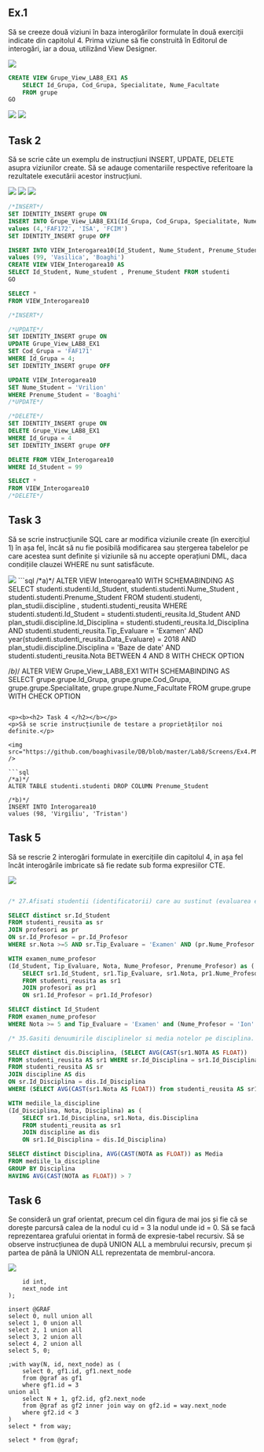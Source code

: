 <p><b><h2> Ex.1 </h2></b></p>
<p>Să se creeze două viziuni în baza interogărilor formulate în două exerciții indicate din capitolul
4. Prima viziune să fie construită în Editorul de interogări, iar a doua, utilizând View
Designer.</p>

<img src="https://github.com/boaghivasile/DB/blob/master/Lab8/Screens/Ex1a.png"  />

```sql
CREATE VIEW Grupe_View_LAB8_EX1 AS
	SELECT Id_Grupa, Cod_Grupa, Specialitate, Nume_Facultate 
	FROM grupe
GO
```
<img src="https://github.com/boaghivasile/DB/blob/master/Lab8/Screens/Ex1b.png"  />

<img src="https://github.com/boaghivasile/DB/blob/master/Lab8/Screens/Ex1c.png"  />

<p><b><h2> Task 2 </h2></b></p> 
<p>Să se scrie câte un exemplu de instrucțiuni INSERT, UPDATE, DELETE asupra viziunilor
create. Să se adauge comentariile respective referitoare la rezultatele executării acestor
instrucțiuni.</p>

<img src="https://github.com/boaghivasile/DB/blob/master/Lab8/Screens/Ex2.PNG"  />

<img src="https://github.com/boaghivasile/DB/blob/master/Lab8/Screens/Ex2a.PNG"  />

<img src="https://github.com/boaghivasile/DB/blob/master/Lab8/Screens/Ex2b.PNG"  />

```sql
/*INSERT*/
SET IDENTITY_INSERT grupe ON
INSERT INTO Grupe_View_LAB8_EX1(Id_Grupa, Cod_Grupa, Specialitate, Nume_Facultate)
values (4,'FAF172', 'ISA', 'FCIM')
SET IDENTITY_INSERT grupe OFF

INSERT INTO VIEW_Interogarea10(Id_Student, Nume_Student, Prenume_Student)
values (99, 'Vasilica', 'Boaghi')
CREATE VIEW VIEW_Interogarea10 AS 
SELECT Id_Student, Nume_student , Prenume_Student FROM studenti
GO

SELECT * 
FROM VIEW_Interogarea10

/*INSERT*/

/*UPDATE*/
SET IDENTITY_INSERT grupe ON
UPDATE Grupe_View_LAB8_EX1
SET Cod_Grupa = 'FAF171'
WHERE Id_Grupa = 4;
SET IDENTITY_INSERT grupe OFF

UPDATE VIEW_Interogarea10
SET Nume_Student = 'Vrilion'
WHERE Prenume_Student = 'Boaghi'
/*UPDATE*/

/*DELETE*/
SET IDENTITY_INSERT grupe ON
DELETE Grupe_View_LAB8_EX1
WHERE Id_Grupa = 4
SET IDENTITY_INSERT grupe OFF

DELETE FROM VIEW_Interogarea10
WHERE Id_Student = 99

SELECT * 
FROM VIEW_Interogarea10
/*DELETE*/
```

<p><b><h2> Task 3 </h2></b></p> 
<p>Să se scrie instrucțiunile SQL care ar modifica viziunile create (în exercițiul 1) în așa fel, încât
să nu fie posibilă modificarea sau ștergerea tabelelor pe care acestea sunt definite și viziunile
să nu accepte operațiuni DML, daca condițiile clauzei WHERE nu sunt satisfăcute.</p>

<img src="https://github.com/boaghivasile/DB/blob/master/Lab8/Screens/Ex3.png"  />
```sql 
/*a)*/
ALTER VIEW Interogarea10 WITH SCHEMABINDING AS
SELECT studenti.studenti.Id_Student, studenti.studenti.Nume_Student , studenti.studenti.Prenume_Student 
	FROM studenti.studenti, plan_studii.discipline , studenti.studenti_reusita
	WHERE studenti.studenti.Id_Student = studenti.studenti_reusita.Id_Student
	AND plan_studii.discipline.Id_Disciplina = studenti.studenti_reusita.Id_Disciplina
	AND studenti.studenti_reusita.Tip_Evaluare = 'Examen' 
	AND year(studenti.studenti_reusita.Data_Evaluare) = 2018 
	AND plan_studii.discipline.Disciplina = 'Baze de date'
	AND studenti.studenti_reusita.Nota BETWEEN  4 AND 8
WITH CHECK OPTION

/*b)*/
ALTER VIEW Grupe_View_LAB8_EX1 WITH SCHEMABINDING AS
SELECT grupe.grupe.Id_Grupa, grupe.grupe.Cod_Grupa, grupe.grupe.Specialitate, grupe.grupe.Nume_Facultate 
	FROM grupe.grupe
WITH CHECK OPTION
```

<p><b><h2> Task 4 </h2></b></p> 
<p>Să se scrie instrucțiunile de testare a proprietăților noi definite.</p> 

<img src="https://github.com/boaghivasile/DB/blob/master/Lab8/Screens/Ex4.PNG"  />

```sql
/*a)*/
ALTER TABLE studenti.studenti DROP COLUMN Prenume_Student

/*b)*/
INSERT INTO Interogarea10
values (98, 'Virgiliu', 'Tristan')

```

<p><b><h2> Task 5 </h2></b></p> 
<p>Să se rescrie 2 interogări formulate in exercițiile din capitolul 4, in așa fel încât interogările
imbricate să fie redate sub forma expresiilor CTE.</p>

<img src="https://github.com/boaghivasile/DB/blob/master/Lab8/Screens/Ex5.PNG"  />

```sql

/* 27.Afisati studentii (identificatorii) care au sustinut (evaluarea examen) la toate disciplinele predate de prof.Ion. */

SELECT distinct sr.Id_Student
FROM studenti_reusita as sr
JOIN profesori as pr
ON sr.Id_Profesor = pr.Id_Profesor
WHERE sr.Nota >=5 AND sr.Tip_Evaluare = 'Examen' AND (pr.Nume_Profesor = 'Ion' OR pr.Prenume_Profesor = 'Ion')

WITH examen_nume_profesor
(Id_Student, Tip_Evaluare, Nota, Nume_Profesor, Prenume_Profesor) as (
	SELECT sr1.Id_Student, sr1.Tip_Evaluare, sr1.Nota, pr1.Nume_Profesor, pr1.Prenume_Profesor
	FROM studenti_reusita as sr1
	JOIN profesori as pr1
	ON sr1.Id_Profesor = pr1.Id_Profesor)

SELECT distinct Id_Student
FROM examen_nume_profesor
WHERE Nota >= 5 and Tip_Evaluare = 'Examen' and (Nume_Profesor = 'Ion' OR Prenume_Profesor = 'Ion')

/* 35.Gasiti denuumirile disciplinelor si media notelor pe disciplina. Afisati numai disciplinele cu medii mai mari ca 7.0. */

SELECT distinct dis.Disciplina, (SELECT AVG(CAST(sr1.NOTA AS FLOAT)) 
FROM studenti_reusita AS sr1 WHERE sr.Id_Disciplina = sr1.Id_Disciplina) as Media
FROM studenti_reusita AS sr
JOIN discipline AS dis
ON sr.Id_Disciplina = dis.Id_Disciplina
WHERE (SELECT AVG(CAST(sr1.Nota AS FLOAT)) from studenti_reusita AS sr1 WHERE sr.Id_Disciplina = sr1.Id_Disciplina) > 7

WITH mediile_la_discipline
(Id_Disciplina, Nota, Disciplina) as (
	SELECT sr1.Id_Disciplina, sr1.Nota, dis.Disciplina
	FROM studenti_reusita as sr1
	JOIN discipline as dis
	ON sr1.Id_Disciplina = dis.Id_Disciplina)

SELECT distinct Disciplina, AVG(CAST(NOTA as FLOAT)) as Media
FROM mediile_la_discipline
GROUP BY Disciplina
HAVING AVG(CAST(NOTA as FLOAT)) > 7


```

<p><b><h2> Task 6 </h2></b></p> 
<p>Se consideră un graf orientat, precum cel din figura de mai jos și fie că se dorește parcursă calea
de la nodul cu id = 3 la nodul unde id = 0. Să se facă reprezentarea grafului orientat in formă de
expresie-tabel recursiv.
Să se observe instrucțiunea de după UNION ALL a membrului recursiv, precum și partea de
până la UNION ALL reprezentata de membrul-ancora.</p> 

<img src="https://github.com/boaghivasile/DB/blob/master/Lab7/Screens/Ex6.PNG"  />

```declare @graf table(
	id int, 
	next_node int
); 

insert @GRAF
select 0, null union all
select 1, 0 union all
select 2, 1 union all
select 3, 2 union all
select 4, 2 union all
select 5, 0;
 
;with way(N, id, next_node) as (
	select 0, gf1.id, gf1.next_node 
	from @graf as gf1
	where gf1.id = 3
union all
	select N + 1, gf2.id, gf2.next_node
	from @graf as gf2 inner join way on gf2.id = way.next_node
	where gf2.id < 3
)
select * from way;

select * from @graf;
```

